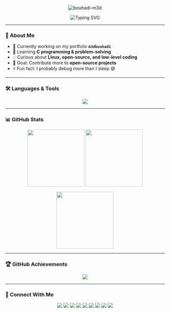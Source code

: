 <!-- 🔥 Profile Views -->
<p align="center"> 
  <img src="https://komarev.com/ghpvc/?username=bouhadi-m3d&label=Profile+Views&color=blue&style=flat" alt="bouhadi-m3d" />
</p>

<!-- Animated Header -->
<p align="center">
  <img src="https://readme-typing-svg.herokuapp.com?font=Fira+Code&weight=600&size=30&duration=3500&pause=1000&color=0E75B6&center=true&vCenter=true&width=600&lines=Hi+%F0%9F%91%8B%2C+I'm+Chrollo!;Passionate+Coder+from+Morocco;Always+learning+%26+building" alt="Typing SVG" />
</p>

---

### 🌟 About Me  
- 🔭 Currently working on my portfolio **`m3dbouhadi`**  
- 🌱 Learning **C programming & problem-solving**  
- 💡 Curious about **Linux, open-source, and low-level coding**  
- 🎯 Goal: Contribute more to **open-source projects**  
- ⚡ Fun fact: I probably debug more than I sleep 😅  

---

### 🛠️ Languages & Tools  
<p align="center">
  <img src="https://skillicons.dev/icons?i=c,cpp,html,css,git,linux,vscode" />
</p>

---

### 📊 GitHub Stats  
<p align="center">
  <img src="https://github-readme-stats.vercel.app/api?username=bouhadi-m3d&show_icons=true&theme=tokyonight" height="180em" />
  <img src="https://github-readme-stats.vercel.app/api/top-langs?username=bouhadi-m3d&layout=compact&theme=tokyonight" height="180em" />
</p>

<p align="center">
  <img src="https://github-readme-streak-stats.demolab.com/?user=bouhadi-m3d&theme=tokyonight" height="180em" />
</p>

---

### 🏆 GitHub Achievements  
<p align="center"> 
  <img src="https://github-profile-trophy.vercel.app/?username=bouhadi-m3d&theme=tokyonight&no-frame=true&no-bg=true&margin-w=15&row=1" />
</p>

---

### 🔗 Connect With Me  
<p align="center">
  <a href="https://codepen.io/mohamed-bouhadi"><img src="https://skillicons.dev/icons?i=codepen" /></a>
  <a href="https://dev.to/chrollom3d"><img src="https://skillicons.dev/icons?i=devto" /></a>
  <a href="https://twitter.com/chrollom3d"><img src="https://skillicons.dev/icons?i=twitter" /></a>
  <a href="https://linkedin.com/in/mohamed-bouhadi"><img src="https://skillicons.dev/icons?i=linkedin" /></a>
  <a href="https://stackoverflow.com/users/26265681"><img src="https://skillicons.dev/icons?i=stackoverflow" /></a>
  <a href="https://instagram.com/med69.py"><img src="https://skillicons.dev/icons?i=instagram" /></a>
  <a href="https://medium.com/@bouhadimed69"><img src="https://skillicons.dev/icons?i=medium" /></a>
  <a href="https://www.hackerrank.com/medbouhadi69"><img src="https://skillicons.dev/icons?i=hackerrank" /></a>
  <a href="https://www.leetcode.com/medbouhadi"><img src="https://skillicons.dev/icons?i=leetcode" /></a>
</p>
